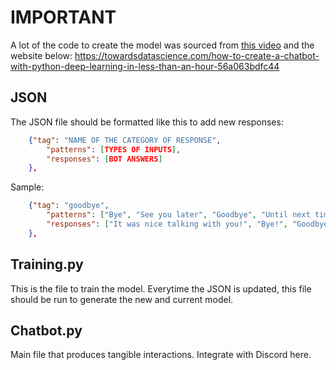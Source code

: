 # IMPORTANT
A lot of the code to create the model was sourced from [this video](https://www.youtube.com/watch?v=1lwddP0KUEg) and the website below:
https://towardsdatascience.com/how-to-create-a-chatbot-with-python-deep-learning-in-less-than-an-hour-56a063bdfc44 


## JSON
The JSON file should be formatted like this to add new responses:
```json
    {"tag": "NAME OF THE CATEGORY OF RESPONSE",
        "patterns": [TYPES OF INPUTS],
        "responses": [BOT ANSWERS]
    },
```
Sample:
```json
    {"tag": "goodbye",
        "patterns": ["Bye", "See you later", "Goodbye", "Until next time"],
        "responses": ["It was nice talking with you!", "Bye!", "Goodbye!"]
    },
```

## Training.py
This is the file to train the model. Everytime the JSON is updated, this file should be run to generate the new and current model.

## Chatbot.py
Main file that produces tangible interactions. Integrate with Discord here.
